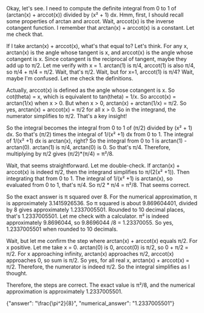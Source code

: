 <think>
Okay, let's see. I need to compute the definite integral from 0 to 1 of (arctan(x) + arccot(x)) divided by (x² + 1) dx. Hmm, first, I should recall some properties of arctan and arccot. Wait, arccot(x) is the inverse cotangent function. I remember that arctan(x) + arccot(x) is a constant. Let me check that.

If I take arctan(x) + arccot(x), what's that equal to? Let's think. For any x, arctan(x) is the angle whose tangent is x, and arccot(x) is the angle whose cotangent is x. Since cotangent is the reciprocal of tangent, maybe they add up to π/2. Let me verify with x = 1. arctan(1) is π/4, arccot(1) is also π/4, so π/4 + π/4 = π/2. Wait, that's π/2. Wait, but for x=1, arccot(1) is π/4? Wait, maybe I'm confused. Let me check the definitions.

Actually, arccot(x) is defined as the angle whose cotangent is x. So cot(theta) = x, which is equivalent to tan(theta) = 1/x. So arccot(x) = arctan(1/x) when x > 0. But when x > 0, arctan(x) + arctan(1/x) = π/2. So yes, arctan(x) + arccot(x) = π/2 for all x > 0. So in the integrand, the numerator simplifies to π/2. That's a key insight!

So the integral becomes the integral from 0 to 1 of (π/2) divided by (x² + 1) dx. So that's (π/2) times the integral of 1/(x² +1) dx from 0 to 1. The integral of 1/(x² +1) dx is arctan(x), right? So the integral from 0 to 1 is arctan(1) - arctan(0). arctan(1) is π/4, arctan(0) is 0. So that's π/4. Therefore, multiplying by π/2 gives (π/2)*(π/4) = π²/8.

Wait, that seems straightforward. Let me double-check. If arctan(x) + arccot(x) is indeed π/2, then the integrand simplifies to π/(2(x² +1)). Then integrating that from 0 to 1. The integral of 1/(x² +1) is arctan(x), so evaluated from 0 to 1, that's π/4. So π/2 * π/4 = π²/8. That seems correct.

So the exact answer is π squared over 8. For the numerical approximation, π is approximately 3.1415926536. So π squared is about 9.869604401, divided by 8 gives approximately 1.2337005501. Rounded to 10 decimal places, that's 1.2337005501. Let me check with a calculator. π² is indeed approximately 9.8696044, so 9.8696044 /8 = 1.23370055. So yes, 1.2337005501 when rounded to 10 decimals.

Wait, but let me confirm the step where arctan(x) + arccot(x) equals π/2. For x positive. Let me take x = 0. arctan(0) is 0, arccot(0) is π/2, so 0 + π/2 = π/2. For x approaching infinity, arctan(x) approaches π/2, arccot(x) approaches 0, so sum is π/2. So yes, for all real x, arctan(x) + arccot(x) = π/2. Therefore, the numerator is indeed π/2. So the integral simplifies as I thought.

Therefore, the steps are correct. The exact value is π²/8, and the numerical approximation is approximately 1.2337005501.
</think>

{"answer": "\\frac{\\pi^2}{8}", "numerical_answer": "1.2337005501"}